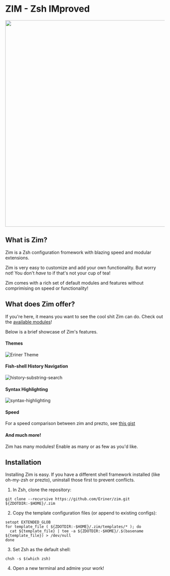 ZIM - Zsh IMproved
==================

<div align="center">
  <a href="http://github.com/Eriner/zim">
    <img width=650px src="https://i.eriner.me/zim_banner.png">
  </a>
</div>

What is Zim?
------------
Zim is a Zsh configuration fromework with blazing speed and modular extensions.

Zim is very easy to customize and add your own functionality. But worry not! You don't *have* to if that's not your cup of tea!

Zim comes with a rich set of default modules and features without comprimising on speed or functionality!

What does Zim offer?
-----------------
If you're here, it means you want to see the cool shit Zim can do. Check out the [available modules](https://github.com/Eriner/zim/wiki/Modules)!

Below is a brief showcase of Zim's features.

#### Themes
![Eriner Theme][theme_eriner]

#### Fish-shell History Navigation
![history-substring-search][fish_shell]

#### Syntax Highlighting
![syntax-highlighting][syntax_highlighting]

#### Speed
For a speed comparison between zim and prezto, see [this gist][zim_vs_prezto]

#### And much more!
Zim has many modules! Enable as many or as few as you'd like.

Installation
------------
Installing Zim is easy. If you have a different shell framework installed (like oh-my-zsh or prezto),
uninstall those first to prevent conflicts.

1. In Zsh, clone the repository:
  ```
  git clone --recursive https://github.com/Eriner/zim.git ${ZDOTDIR:-$HOME}/.zim
  ```

2. Copy the template configuration files (or append to existing configs):
  ```
  setopt EXTENDED_GLOB
  for template_file ( ${ZDOTDIR:-$HOME}/.zim/templates/* ); do
    cat ${template_file} | tee -a ${ZDOTDIR:-$HOME}/.$(basename ${template_file}) > /dev/null
  done
  ```

3. Set Zsh as the default shell:
  ```
  chsh -s $(which zsh)
  ```

4. Open a new terminal and admire your work!

[theme_eriner]: https://i.eriner.me/eriner_prompt_theme.png
[fish_shell]: https://i.eriner.me/zim_history-substring-search.gif
[syntax_highlighting]: https://i.eriner.me/zim_syntax-highlighting.gif
[zim_vs_prezto]: https://gist.github.com/Eriner/3aa88b161615c2913930
